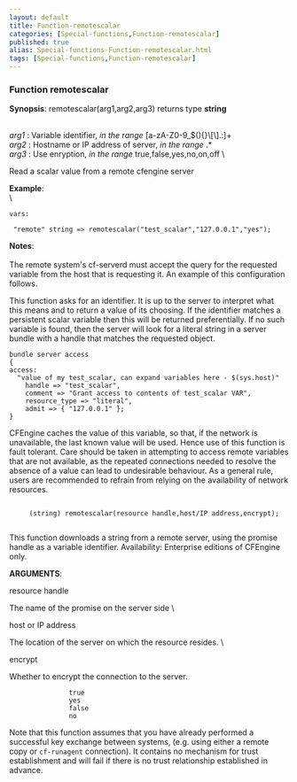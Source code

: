 ```yaml
---
layout: default
title: Function-remotescalar
categories: [Special-functions,Function-remotescalar]
published: true
alias: Special-functions-Function-remotescalar.html
tags: [Special-functions,Function-remotescalar]
---
```


### Function remotescalar

**Synopsis**: remotescalar(arg1,arg2,arg3) returns type **string**

\
 *arg1* : Variable identifier, *in the range*
[a-zA-Z0-9\_\$(){}\\[\\].:]+ \
 *arg2* : Hostname or IP address of server, *in the range* .\* \
 *arg3* : Use enryption, *in the range* true,false,yes,no,on,off \

Read a scalar value from a remote cfengine server

**Example**:\
 \

~~~~ {.verbatim}
vars:

 "remote" string => remotescalar("test_scalar","127.0.0.1","yes");
~~~~

**Notes**:\
 \
 The remote system's cf-serverd must accept the query for the requested
variable from the host that is requesting it. An example of this
configuration follows.

This function asks for an identifier. It is up to the server to
interpret what this means and to return a value of its choosing. If the
identifier matches a persistent scalar variable then this will be
returned preferentially. If no such variable is found, then the server
will look for a literal string in a server bundle with a handle that
matches the requested object.

~~~~ {.verbatim}
bundle server access
{
access:
  "value of my test_scalar, can expand variables here - $(sys.host)"
    handle => "test_scalar",
    comment => "Grant access to contents of test_scalar VAR",
    resource_type => "literal",
    admit => { "127.0.0.1" };
}
~~~~

CFEngine caches the value of this variable, so that, if the network is
unavailable, the last known value will be used. Hence use of this
function is fault tolerant. Care should be taken in attempting to access
remote variables that are not available, as the repeated connections
needed to resolve the absence of a value can lead to undesirable
behaviour. As a general rule, users are recommended to refrain from
relying on the availability of network resources.

~~~~ {.example}
     
     (string) remotescalar(resource handle,host/IP address,encrypt);
     
~~~~

This function downloads a string from a remote server, using the promise
handle as a variable identifier. Availability: Enterprise editions of
CFEngine only.

**ARGUMENTS**:

resource handle

The name of the promise on the server side \

host or IP address

The location of the server on which the resource resides. \

encrypt

Whether to encrypt the connection to the server.

~~~~ {.smallexample}
               true
               yes
               false
               no
~~~~

Note that this function assumes that you have already performed a
successful key exchange between systems, (e.g. using either a remote
copy or `cf-runagent` connection). It contains no mechanism for trust
establishment and will fail if there is no trust relationship
established in advance.
